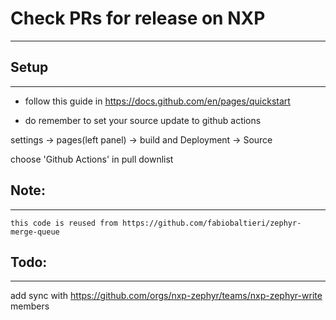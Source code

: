 # Check PRs for release on NXP
------------------------------

## Setup
--------

* follow this guide in https://docs.github.com/en/pages/quickstart

* do remember to set your source update to github actions

settings -> pages(left panel) -> build and Deployment -> Source

choose 'Github Actions' in pull downlist


## Note:
--------

	this code is reused from https://github.com/fabiobaltieri/zephyr-merge-queue


## Todo:
--------

add sync with https://github.com/orgs/nxp-zephyr/teams/nxp-zephyr-write members

